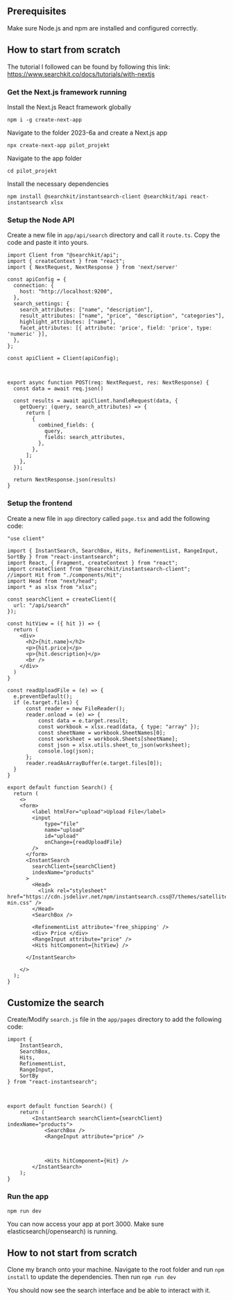## Prerequisites

Make sure Node.js and npm are installed and configured correctly. 

## How to start from scratch

The tutorial I followed can be found by following this link: https://www.searchkit.co/docs/tutorials/with-nextjs

### Get the Next.js framework running

Install the Next.js React framework globally

```npm i -g create-next-app```

Navigate to the folder 2023-6a and create a Next.js app

```npx create-next-app pilot_projekt```

Navigate to the app folder

```cd pilot_projekt```

Install the necessary dependencies

```npm install @searchkit/instantsearch-client @searchkit/api react-instantsearch xlsx```

### Setup the Node API

Create a new file in ```app/api/search``` directory and call it ```route.ts```. Copy the code and paste it into yours.

```
import Client from "@searchkit/api";
import { createContext } from "react";
import { NextRequest, NextResponse } from 'next/server'

const apiConfig = {
  connection: {
    host: "http://localhost:9200",
  },
  search_settings: {
    search_attributes: ["name", "description"],
    result_attributes: ["name", "price", "description", "categories"],
    highlight_attributes: ["name"],
    facet_attributes: [{ attribute: 'price', field: 'price', type: 'numeric' }],
  },
};

const apiClient = Client(apiConfig);



export async function POST(req: NextRequest, res: NextResponse) {
  const data = await req.json()

  const results = await apiClient.handleRequest(data, {
    getQuery: (query, search_attributes) => {
      return [
        {
          combined_fields: {
            query,
            fields: search_attributes,
          },
        },
      ];
    },
  });

  return NextResponse.json(results)
}
```

### Setup the frontend

Create a new file in ```app``` directory called ```page.tsx``` and add the following code:

```
"use client"

import { InstantSearch, SearchBox, Hits, RefinementList, RangeInput, SortBy } from "react-instantsearch";
import React, { Fragment, createContext } from "react";
import createClient from "@searchkit/instantsearch-client";
//import Hit from "./components/Hit";
import Head from "next/head";
import * as xlsx from "xlsx";

const searchClient = createClient({
  url: "/api/search"
});

const hitView = ({ hit }) => {
  return (
    <div>
      <h2>{hit.name}</h2>
      <p>{hit.price}</p>
      <p>{hit.description}</p>
      <br />
    </div>
  )
}

const readUploadFile = (e) => {
  e.preventDefault();
  if (e.target.files) {
      const reader = new FileReader();
      reader.onload = (e) => {
          const data = e.target.result;
          const workbook = xlsx.read(data, { type: "array" });
          const sheetName = workbook.SheetNames[0];
          const worksheet = workbook.Sheets[sheetName];
          const json = xlsx.utils.sheet_to_json(worksheet);
          console.log(json);
      };
      reader.readAsArrayBuffer(e.target.files[0]);
  }
}

export default function Search() {
  return (
    <>
    <form>
        <label htmlFor="upload">Upload File</label>
        <input
            type="file"
            name="upload"
            id="upload"
            onChange={readUploadFile}
        />
      </form>
      <InstantSearch
        searchClient={searchClient}
        indexName="products"
      >
        <Head>
          <link rel="stylesheet" href="https://cdn.jsdelivr.net/npm/instantsearch.css@7/themes/satellite-min.css" />
        </Head>
        <SearchBox />

        <RefinementList attribute='free_shipping' />
        <div> Price </div>
        <RangeInput attribute="price" />
        <Hits hitComponent={hitView} />

      </InstantSearch>
      
    </>
  );
}
```

## Customize the search

Create/Modify ```search.js``` file in the ```app/pages``` directory to add the following code:

```
import {
    InstantSearch,
    SearchBox,
    Hits,
    RefinementList,
    RangeInput,
    SortBy
} from "react-instantsearch";



export default function Search() {
    return (
        <InstantSearch searchClient={searchClient} indexName="products">
            <SearchBox />
            <RangeInput attribute="price" />



            <Hits hitComponent={Hit} />
        </InstantSearch>
    );
}
```

### Run the app

```npm run dev```

You can now access your app at port 3000. Make sure elasticsearch(/opensearch) is running.

## How to not start from scratch

Clone my branch onto your machine. Navigate to the root folder and run ```npm install``` to update the dependencies. Then run ```npm run dev```

You should now see the search interface and be able to interact with it. 